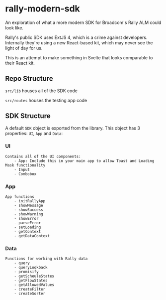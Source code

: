 # rally-modern-sdk
An exploration of what a more modern SDK for Broadcom's Rally ALM could look like.

Rally's public SDK uses ExtJS 4, which is a crime against developers. Internally they're using a new React-based kit, which may never see the light of day for us.

This is an attempt to make something in Svelte that looks comparable to their React kit.

## Repo Structure

 `src/lib` houses all of the SDK code

 `src/routes` houses the testing app code

 ## SDK Structure

 A default `SDK` object is exported from the library. This object has 3 properties: `UI`, `App` and `Data`:

### UI

    Contains all of the UI components:
        - App: Include this in your main app to allow Toast and Loading Mask functionality
        - Input
        - Combobox


### App

    App functions
        - initRallyApp
        - showMessage
        - showSuccess
        - showWarning
        - showError
        - parseError
        - setLoading
        - getContext
        - getDataContext


### Data

    Functions for working with Rally data
        - query
        - queryLookback
        - promisify
        - getScheuleStates
        - getFlowStates
        - getAllowedValues
        - createFilter
        - createSorter